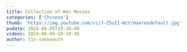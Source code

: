 ```yaml
---
title: Collection of War Movies
categories: ['Chinese']
thumb: 'https://img.youtube.com/vi/J-Z5uII-WzY/maxresdefault.jpg'
pudate: 2024-06-05T19:16:46
videos: 2024-06-05-19-16-36
author: tin-sokhavuth
---
```


